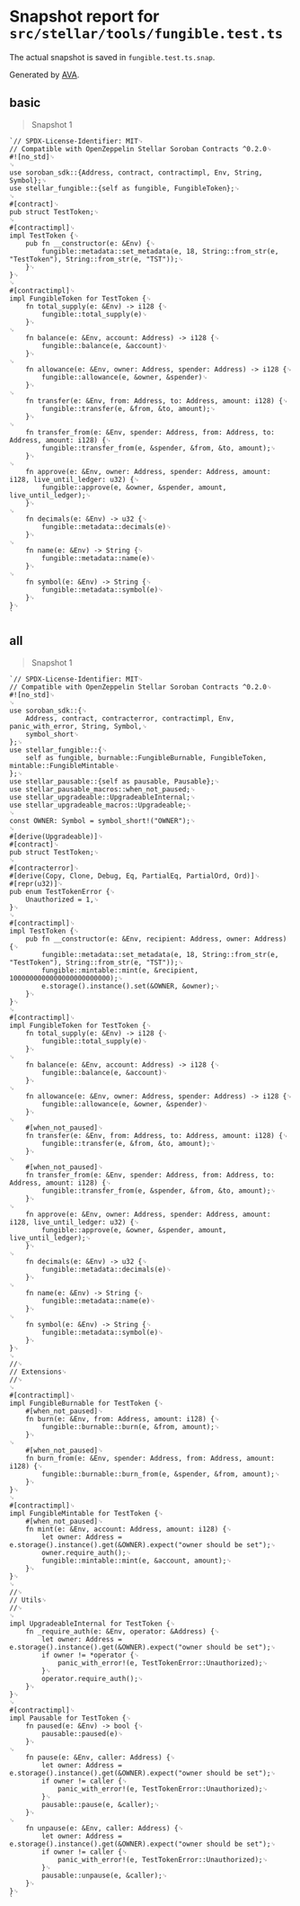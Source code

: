# Snapshot report for `src/stellar/tools/fungible.test.ts`

The actual snapshot is saved in `fungible.test.ts.snap`.

Generated by [AVA](https://avajs.dev).

## basic

> Snapshot 1

    `// SPDX-License-Identifier: MIT␊
    // Compatible with OpenZeppelin Stellar Soroban Contracts ^0.2.0␊
    #![no_std]␊
    ␊
    use soroban_sdk::{Address, contract, contractimpl, Env, String, Symbol};␊
    use stellar_fungible::{self as fungible, FungibleToken};␊
    ␊
    #[contract]␊
    pub struct TestToken;␊
    ␊
    #[contractimpl]␊
    impl TestToken {␊
        pub fn __constructor(e: &Env) {␊
            fungible::metadata::set_metadata(e, 18, String::from_str(e, "TestToken"), String::from_str(e, "TST"));␊
        }␊
    }␊
    ␊
    #[contractimpl]␊
    impl FungibleToken for TestToken {␊
        fn total_supply(e: &Env) -> i128 {␊
            fungible::total_supply(e)␊
        }␊
    ␊
        fn balance(e: &Env, account: Address) -> i128 {␊
            fungible::balance(e, &account)␊
        }␊
    ␊
        fn allowance(e: &Env, owner: Address, spender: Address) -> i128 {␊
            fungible::allowance(e, &owner, &spender)␊
        }␊
    ␊
        fn transfer(e: &Env, from: Address, to: Address, amount: i128) {␊
            fungible::transfer(e, &from, &to, amount);␊
        }␊
    ␊
        fn transfer_from(e: &Env, spender: Address, from: Address, to: Address, amount: i128) {␊
            fungible::transfer_from(e, &spender, &from, &to, amount);␊
        }␊
    ␊
        fn approve(e: &Env, owner: Address, spender: Address, amount: i128, live_until_ledger: u32) {␊
            fungible::approve(e, &owner, &spender, amount, live_until_ledger);␊
        }␊
    ␊
        fn decimals(e: &Env) -> u32 {␊
            fungible::metadata::decimals(e)␊
        }␊
    ␊
        fn name(e: &Env) -> String {␊
            fungible::metadata::name(e)␊
        }␊
    ␊
        fn symbol(e: &Env) -> String {␊
            fungible::metadata::symbol(e)␊
        }␊
    }␊
    `

## all

> Snapshot 1

    `// SPDX-License-Identifier: MIT␊
    // Compatible with OpenZeppelin Stellar Soroban Contracts ^0.2.0␊
    #![no_std]␊
    ␊
    use soroban_sdk::{␊
        Address, contract, contracterror, contractimpl, Env, panic_with_error, String, Symbol,␊
        symbol_short␊
    };␊
    use stellar_fungible::{␊
        self as fungible, burnable::FungibleBurnable, FungibleToken, mintable::FungibleMintable␊
    };␊
    use stellar_pausable::{self as pausable, Pausable};␊
    use stellar_pausable_macros::when_not_paused;␊
    use stellar_upgradeable::UpgradeableInternal;␊
    use stellar_upgradeable_macros::Upgradeable;␊
    ␊
    const OWNER: Symbol = symbol_short!("OWNER");␊
    ␊
    #[derive(Upgradeable)]␊
    #[contract]␊
    pub struct TestToken;␊
    ␊
    #[contracterror]␊
    #[derive(Copy, Clone, Debug, Eq, PartialEq, PartialOrd, Ord)]␊
    #[repr(u32)]␊
    pub enum TestTokenError {␊
        Unauthorized = 1,␊
    }␊
    ␊
    #[contractimpl]␊
    impl TestToken {␊
        pub fn __constructor(e: &Env, recipient: Address, owner: Address) {␊
            fungible::metadata::set_metadata(e, 18, String::from_str(e, "TestToken"), String::from_str(e, "TST"));␊
            fungible::mintable::mint(e, &recipient, 1000000000000000000000000);␊
            e.storage().instance().set(&OWNER, &owner);␊
        }␊
    }␊
    ␊
    #[contractimpl]␊
    impl FungibleToken for TestToken {␊
        fn total_supply(e: &Env) -> i128 {␊
            fungible::total_supply(e)␊
        }␊
    ␊
        fn balance(e: &Env, account: Address) -> i128 {␊
            fungible::balance(e, &account)␊
        }␊
    ␊
        fn allowance(e: &Env, owner: Address, spender: Address) -> i128 {␊
            fungible::allowance(e, &owner, &spender)␊
        }␊
    ␊
        #[when_not_paused]␊
        fn transfer(e: &Env, from: Address, to: Address, amount: i128) {␊
            fungible::transfer(e, &from, &to, amount);␊
        }␊
    ␊
        #[when_not_paused]␊
        fn transfer_from(e: &Env, spender: Address, from: Address, to: Address, amount: i128) {␊
            fungible::transfer_from(e, &spender, &from, &to, amount);␊
        }␊
    ␊
        fn approve(e: &Env, owner: Address, spender: Address, amount: i128, live_until_ledger: u32) {␊
            fungible::approve(e, &owner, &spender, amount, live_until_ledger);␊
        }␊
    ␊
        fn decimals(e: &Env) -> u32 {␊
            fungible::metadata::decimals(e)␊
        }␊
    ␊
        fn name(e: &Env) -> String {␊
            fungible::metadata::name(e)␊
        }␊
    ␊
        fn symbol(e: &Env) -> String {␊
            fungible::metadata::symbol(e)␊
        }␊
    }␊
    ␊
    //␊
    // Extensions␊
    //␊
    ␊
    #[contractimpl]␊
    impl FungibleBurnable for TestToken {␊
        #[when_not_paused]␊
        fn burn(e: &Env, from: Address, amount: i128) {␊
            fungible::burnable::burn(e, &from, amount);␊
        }␊
    ␊
        #[when_not_paused]␊
        fn burn_from(e: &Env, spender: Address, from: Address, amount: i128) {␊
            fungible::burnable::burn_from(e, &spender, &from, amount);␊
        }␊
    }␊
    ␊
    #[contractimpl]␊
    impl FungibleMintable for TestToken {␊
        #[when_not_paused]␊
        fn mint(e: &Env, account: Address, amount: i128) {␊
            let owner: Address = e.storage().instance().get(&OWNER).expect("owner should be set");␊
            owner.require_auth();␊
            fungible::mintable::mint(e, &account, amount);␊
        }␊
    }␊
    ␊
    //␊
    // Utils␊
    //␊
    ␊
    impl UpgradeableInternal for TestToken {␊
        fn _require_auth(e: &Env, operator: &Address) {␊
            let owner: Address = e.storage().instance().get(&OWNER).expect("owner should be set");␊
            if owner != *operator {␊
                panic_with_error!(e, TestTokenError::Unauthorized);␊
            }␊
            operator.require_auth();␊
        }␊
    }␊
    ␊
    #[contractimpl]␊
    impl Pausable for TestToken {␊
        fn paused(e: &Env) -> bool {␊
            pausable::paused(e)␊
        }␊
    ␊
        fn pause(e: &Env, caller: Address) {␊
            let owner: Address = e.storage().instance().get(&OWNER).expect("owner should be set");␊
            if owner != caller {␊
                panic_with_error!(e, TestTokenError::Unauthorized);␊
            }␊
            pausable::pause(e, &caller);␊
        }␊
    ␊
        fn unpause(e: &Env, caller: Address) {␊
            let owner: Address = e.storage().instance().get(&OWNER).expect("owner should be set");␊
            if owner != caller {␊
                panic_with_error!(e, TestTokenError::Unauthorized);␊
            }␊
            pausable::unpause(e, &caller);␊
        }␊
    }␊
    `
